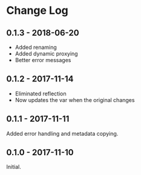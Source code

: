 # Change Log

## 0.1.3 - 2018-06-20

- Added renaming
- Added dynamic proxying
- Better error messages

## 0.1.2 - 2017-11-14

- Eliminated reflection
- Now updates the var when the original changes

## 0.1.1 - 2017-11-11

Added error handling and metadata copying.

## 0.1.0 - 2017-11-10

Initial.
